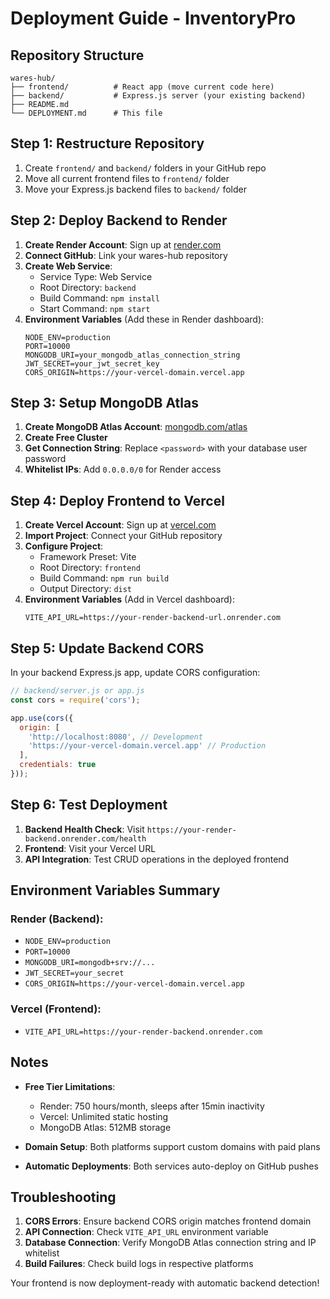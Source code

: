 # Deployment Guide - InventoryPro

## Repository Structure
```
wares-hub/
├── frontend/          # React app (move current code here)
├── backend/           # Express.js server (your existing backend)
├── README.md
└── DEPLOYMENT.md      # This file
```

## Step 1: Restructure Repository

1. Create `frontend/` and `backend/` folders in your GitHub repo
2. Move all current frontend files to `frontend/` folder
3. Move your Express.js backend files to `backend/` folder

## Step 2: Deploy Backend to Render

1. **Create Render Account**: Sign up at [render.com](https://render.com)
2. **Connect GitHub**: Link your wares-hub repository
3. **Create Web Service**:
   - Service Type: Web Service
   - Root Directory: `backend`
   - Build Command: `npm install`
   - Start Command: `npm start`
4. **Environment Variables** (Add these in Render dashboard):
   ```
   NODE_ENV=production
   PORT=10000
   MONGODB_URI=your_mongodb_atlas_connection_string
   JWT_SECRET=your_jwt_secret_key
   CORS_ORIGIN=https://your-vercel-domain.vercel.app
   ```

## Step 3: Setup MongoDB Atlas

1. **Create MongoDB Atlas Account**: [mongodb.com/atlas](https://www.mongodb.com/atlas)
2. **Create Free Cluster**
3. **Get Connection String**: Replace `<password>` with your database user password
4. **Whitelist IPs**: Add `0.0.0.0/0` for Render access

## Step 4: Deploy Frontend to Vercel

1. **Create Vercel Account**: Sign up at [vercel.com](https://vercel.com)
2. **Import Project**: Connect your GitHub repository
3. **Configure Project**:
   - Framework Preset: Vite
   - Root Directory: `frontend`
   - Build Command: `npm run build`
   - Output Directory: `dist`
4. **Environment Variables** (Add in Vercel dashboard):
   ```
   VITE_API_URL=https://your-render-backend-url.onrender.com
   ```

## Step 5: Update Backend CORS

In your backend Express.js app, update CORS configuration:

```javascript
// backend/server.js or app.js
const cors = require('cors');

app.use(cors({
  origin: [
    'http://localhost:8080', // Development
    'https://your-vercel-domain.vercel.app' // Production
  ],
  credentials: true
}));
```

## Step 6: Test Deployment

1. **Backend Health Check**: Visit `https://your-render-backend.onrender.com/health`
2. **Frontend**: Visit your Vercel URL
3. **API Integration**: Test CRUD operations in the deployed frontend

## Environment Variables Summary

### Render (Backend):
- `NODE_ENV=production`
- `PORT=10000`
- `MONGODB_URI=mongodb+srv://...`
- `JWT_SECRET=your_secret`
- `CORS_ORIGIN=https://your-vercel-domain.vercel.app`

### Vercel (Frontend):
- `VITE_API_URL=https://your-render-backend.onrender.com`

## Notes

- **Free Tier Limitations**: 
  - Render: 750 hours/month, sleeps after 15min inactivity
  - Vercel: Unlimited static hosting
  - MongoDB Atlas: 512MB storage

- **Domain Setup**: Both platforms support custom domains with paid plans

- **Automatic Deployments**: Both services auto-deploy on GitHub pushes

## Troubleshooting

1. **CORS Errors**: Ensure backend CORS origin matches frontend domain
2. **API Connection**: Check `VITE_API_URL` environment variable
3. **Database Connection**: Verify MongoDB Atlas connection string and IP whitelist
4. **Build Failures**: Check build logs in respective platforms

Your frontend is now deployment-ready with automatic backend detection!